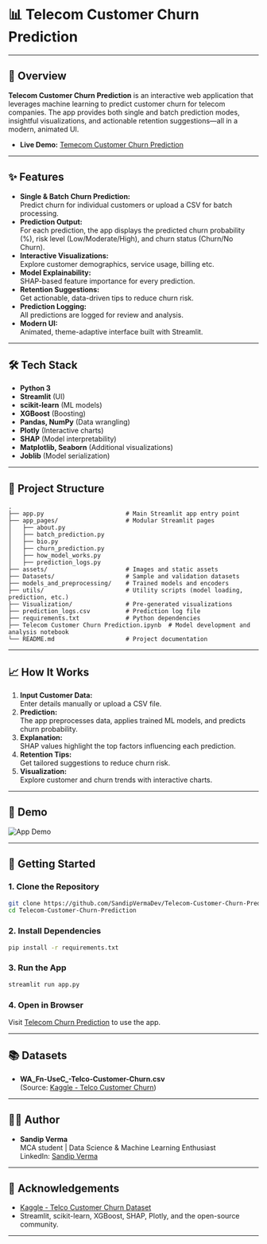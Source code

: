 # 📊 Telecom Customer Churn Prediction

---

## 🚀 Overview

**Telecom Customer Churn Prediction** is an interactive web application that leverages machine learning to predict customer churn for telecom companies. The app provides both single and batch prediction modes, insightful visualizations, and actionable retention suggestions—all in a modern, animated UI.

- **Live Demo:** [Temecom Customer Churn Prediction](https://telecom-customer-churn-prediction-sandip.streamlit.app/)

---

## ✨ Features

- **Single & Batch Churn Prediction:**  
  Predict churn for individual customers or upload a CSV for batch processing.
- **Prediction Output:**  
  For each prediction, the app displays the predicted churn probability (%), risk level (Low/Moderate/High), and churn status (Churn/No Churn).
- **Interactive Visualizations:**  
  Explore customer demographics, service usage, billing etc.
- **Model Explainability:**  
  SHAP-based feature importance for every prediction.
- **Retention Suggestions:**  
  Get actionable, data-driven tips to reduce churn risk.
- **Prediction Logging:**  
  All predictions are logged for review and analysis.
- **Modern UI:**  
  Animated, theme-adaptive interface built with Streamlit.

---

## 🛠️ Tech Stack

- **Python 3**
- **Streamlit** (UI)
- **scikit-learn** (ML models)
- **XGBoost** (Boosting)
- **Pandas, NumPy** (Data wrangling)
- **Plotly** (Interactive charts)
- **SHAP** (Model interpretability)
- **Matplotlib, Seaborn** (Additional visualizations)
- **Joblib** (Model serialization)

---

## 📂 Project Structure

```
.
├── app.py                       # Main Streamlit app entry point
├── app_pages/                   # Modular Streamlit pages
│   ├── about.py
│   ├── batch_prediction.py
│   ├── bio.py
│   ├── churn_prediction.py
│   ├── how_model_works.py
│   ├── prediction_logs.py
├── assets/                      # Images and static assets
├── Datasets/                    # Sample and validation datasets
├── models_and_preprocessing/    # Trained models and encoders
├── utils/                       # Utility scripts (model loading, prediction, etc.)
├── Visualization/               # Pre-generated visualizations
├── prediction_logs.csv          # Prediction log file
├── requirements.txt             # Python dependencies
├── Telecom Customer Churn Prediction.ipynb  # Model development and analysis notebook
└── README.md                    # Project documentation
```

---

## 📈 How It Works

1. **Input Customer Data:**  
   Enter details manually or upload a CSV file.
2. **Prediction:**  
   The app preprocesses data, applies trained ML models, and predicts churn probability.
3. **Explanation:**  
   SHAP values highlight the top factors influencing each prediction.
4. **Retention Tips:**  
   Get tailored suggestions to reduce churn risk.
5. **Visualization:**  
   Explore customer and churn trends with interactive charts.

---

## 🎥 Demo

![App Demo](assets/demo.gif)

---

## 🏁 Getting Started

### 1. Clone the Repository

```bash
git clone https://github.com/SandipVermaDev/Telecom-Customer-Churn-Prediction.git
cd Telecom-Customer-Churn-Prediction
```

### 2. Install Dependencies

```bash
pip install -r requirements.txt
```

### 3. Run the App

```bash
streamlit run app.py
```

### 4. Open in Browser

Visit [Telecom Churn Prediction]([http://localhost:8501](https://telecom-customer-churn-prediction-sandip.streamlit.app/)) to use the app.

---

## 📚 Datasets

- **WA_Fn-UseC_-Telco-Customer-Churn.csv**  
  (Source: [Kaggle - Telco Customer Churn](https://www.kaggle.com/blastchar/telco-customer-churn))

---

## 👨‍💻 Author

- **Sandip Verma**  
  MCA student | Data Science & Machine Learning Enthusiast  
  LinkedIn: [Sandip Verma](https://www.linkedin.com/in/sandip-verma-dev/)

---

## 🙏 Acknowledgements

- [Kaggle - Telco Customer Churn Dataset](https://www.kaggle.com/blastchar/telco-customer-churn)
- Streamlit, scikit-learn, XGBoost, SHAP, Plotly, and the open-source community.

---
